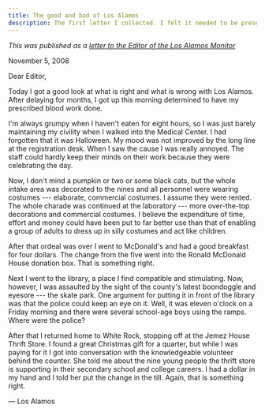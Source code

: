 ```yaml
---
title: The good and bad of Los Alamos
description: The first letter I collected. I felt it needed to be preserved forever.
---
```


*This was published as a [letter to the Editor of the Los Alamos Monitor](http://www.lamonitor.com/content/good-and-bad-los-alamos)*

November 5, 2008

Dear Editor,

Today I got a good look at what is right and what is wrong with Los
Alamos. After delaying for months, I got up this morning determined to
have my prescribed blood work done.

I'm always grumpy when I haven't eaten for eight hours, so I was just
barely maintaining my civility when I walked into the Medical Center. I
had forgotten that it was Halloween. My mood was not improved by the
long line at the registration desk. When I saw the cause I was really
annoyed. The staff could hardly keep their minds on their work because
they were celebrating the day.

Now, I don't mind a pumpkin or two or some black cats, but the whole
intake area was decorated to the nines and all personnel were wearing
costumes --- elaborate, commercial costumes. I assume they were
rented. The whole charade was continued at the laboratory --- more
over-the-top decorations and commercial costumes. I believe the
expenditure of time, effort and money could have been put to far better
use than that of enabling a group of adults to dress up in silly
costumes and act like children.

After that ordeal was over I went to McDonald's and had a good breakfast
for four dollars. The change from the five went into the Ronald McDonald
House donation box. That is something right.

Next I went to the library, a place I find compatible and stimulating.
Now, however, I was assaulted by the sight of the county's latest
boondoggle and eyesore --- the skate park. One argument for putting it
in front of the library was that the police could keep an eye on it.
Well, it was eleven o'clock on a Friday morning and there were several
school-age boys using the ramps. Where were the police?

After that I returned home to White Rock, stopping off at the Jemez
House Thrift Store. I found a great Christmas gift for a quarter, but
while I was paying for it I got into conversation with the knowledgeable
volunteer behind the counter. She told me about the nine young people
the thrift store is supporting in their secondary school and college
careers. I had a dollar in my hand and I told her put the change in the
till. Again, that is something right.

— Los Alamos
